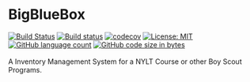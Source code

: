 # BigBlueBox
[![Build Status](https://travis-ci.org/rbaker26/BigBlueBox.svg?branch=master)](https://travis-ci.org/rbaker26/BigBlueBox) 
[![Build status](https://ci.appveyor.com/api/projects/status/n5w5hxdsnvb7jpm9/branch/master?svg=true)](https://ci.appveyor.com/project/rbaker26/bigbluebox/branch/master)
[![codecov](https://codecov.io/gh/rbaker26/BigBlueBox/branch/master/graph/badge.svg)](https://codecov.io/gh/rbaker26/BigBlueBox)
[![License: MIT](https://img.shields.io/badge/License-MIT-yellow.svg)](https://opensource.org/licenses/MIT)
[![GitHub language count](https://img.shields.io/github/languages/count/badges/shields.svg)](https://github.com/rbaker26/BigBlueBox)
[![GitHub code size in bytes](https://img.shields.io/github/languages/code-size/badges/shields.svg)](https://github.com/rbaker26/BigBlueBox)
<br> <br>
A Inventory Management System for a NYLT Course or other Boy Scout Programs.
